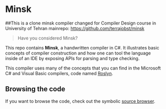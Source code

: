 # Minsk





##This is a clone minsk compiler changed for Compiler Design course in University of Tehran
mainrepo: https://github.com/terrajobst/minsk


> Have you considered Minsk?

This repo contains **Minsk**, a handwritten compiler in C#. It illustrates basic
concepts of compiler construction and how one can tool the language inside of an
IDE by exposing APIs for parsing and type checking.

This compiler uses many of the concepts that you can find in the Microsoft
C# and Visual Basic compilers, code named [Roslyn].

[Roslyn]: https://github.com/dotnet/roslyn


## Browsing the code

If you want to browse the code, check out the symbolic [source browser].

[source browser]: http://source.minsk-compiler.net
